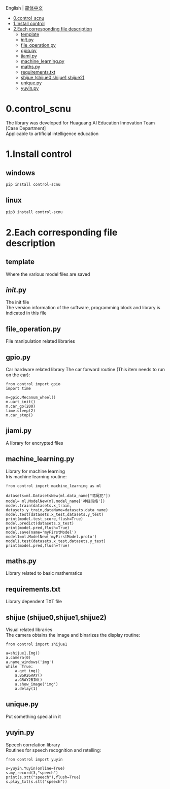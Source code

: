 English | [简体中文](README_cn.md)
- [0.control_scnu](#0control_scnu)
- [1.Install control](#1install-control)
- [2.Each corresponding file description](#2each-corresponding-file-description)
  - [template](#template)
  - [_init_.py](#initpy)
  - [file_operation.py](#file_operationpy)
  - [gpio.py](#gpiopy)
  - [jiami.py](#jiamipy)
  - [machine_learning.py](#machine_learningpy)
  - [maths.py](#mathspy)
  - [requirements.txt](#requirementstxt)
  - [shijue (shijue0,shijue1,shijue2)](#shijue-shijue0shijue1shijue2)
  - [unique.py](#uniquepy)
  - [yuyin.py](#yuyinpy)
# 0.control_scnu
The library was developed for Huaguang AI Education Innovation Team [Case Department]    
Applicable to artificial intelligence education

# 1.Install control
## windows
```python
pip install control-scnu
```
## linux
```python
pip3 install control-scnu
```

# 2.Each corresponding file description
## template
Where the various model files are saved

## _init_.py
The init file  
The version information of the software, programming block and library is indicated in this file

## file_operation.py
File manipulation related libraries

## gpio.py
Car hardware related library 
The car forward routine (This item needs to run on the car):
```
from control import gpio
import time

m=gpio.Mecanum_wheel()
m.uart_init()
m.car_go(200)
time.sleep(2)
m.car_stop()
```

## jiami.py
A library for encrypted files

## machine_learning.py
Library for machine learning    
Iris machine learning routine:
```
from control import machine_learning as ml

datasets=ml.DatasetsNew(ml.data_name["鸢尾花"])
model= ml.ModelNew(ml.model_name['神经网络'])
model.train(datasets.x_train, datasets.y_train,dataName=datasets.data_name)
model.test(datasets.x_test,datasets.y_test)
print(model.test_score,flush=True)
model.predict(datasets.x_test)
print(model.pred,flush=True)
model.save(name='myFirstModel')
model1=ml.ModelNew('myFirstModel.proto')
model1.test(datasets.x_test,datasets.y_test)
print(model.pred,flush=True)
```

## maths.py
Library related to basic mathematics

## requirements.txt
Library dependent TXT file

## shijue (shijue0,shijue1,shijue2)
Visual related libraries   
The camera obtains the image and binarizes the display routine:
```
from control import shijue1

a=shijue1.Img()
a.camera(0)
a.name_windows('img')
while  True:
    a.get_img()
    a.BGR2GRAY()
    a.GRAY2BIN()
    a.show_image('img')
    a.delay(1)
```

## unique.py
Put something special in it

## yuyin.py
Speech correlation library    
Routines for speech recognition and retelling:
```
from control import yuyin

s=yuyin.Yuyin(online=True) 
s.my_record(3,"speech")   
print(s.stt("speech"),flush=True)  
s.play_txt(s.stt("speech"))  
